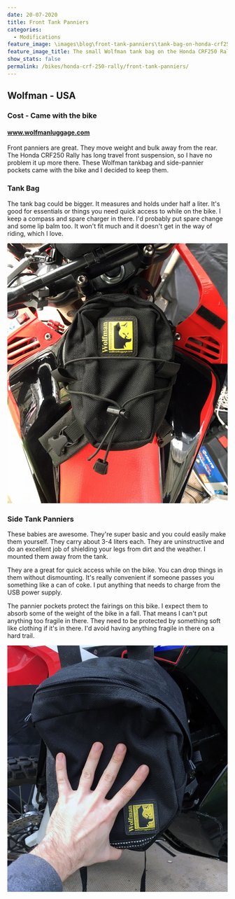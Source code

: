 ```yaml
---
date: 20-07-2020
title: Front Tank Panniers
categories:
  - Modifications
feature_image: \images\blog\front-tank-panniers\tank-bag-on-honda-crf250-rally
feature_image_title: The small Wolfman tank bag on the Honda CRF250 Rally
show_stats: false
permalink: /bikes/honda-crf-250-rally/front-tank-panniers/
---
```

<h2>Wolfman - USA</h2>
<h3>Cost - Came with the bike</h3>
<h4>
  <a href="https://wolfmanluggage.com/">www.wolfmanluggage.com</a>
</h4>
<p>
  Front panniers are great. They move weight and bulk away from the rear. The Honda CRF250 Rally has long travel front suspension, so I have no problem it up more there. These Wolfman tankbag and side-pannier pockets came with the bike and I decided to keep them.
</p>

<h3>Tank Bag</h3>

<p>
  The tank bag could be bigger. It measures and holds under half a liter. It's good for essentials or things you need quick access to while on the bike. I keep a compass and spare charger in there. I'd probably put spare change and some lip balm too. It won't fit much and it doesn't get in the way of riding, which I love.
</p>

<picture>
  <source srcset="\images\blog\front-tank-panniers\small-wolfman-tank-bag-honda-crf250-rally.webp">
  <img src="\images\blog\front-tank-panniers\small-wolfman-tank-bag-honda-crf250-rally.jpg" alt="The small Wolfman tank bag on the Honda CRF250 Rally" />
</picture>

<h3>Side Tank Panniers</h3>

<p>
  These babies are awesome. They're super basic and you could easily make them yourself. They carry about 3-4 liters each. They are uninstructive and do an excellent job of shielding your legs from dirt and the weather. I mounted them away from the tank.
</p>

<p>
   They are a great for quick access while on the bike. You can drop things in them without dismounting. It's really convenient if someone passes you something like a can of coke. I put anything that needs to charge from the USB power supply.
<p>

<p>
  The pannier pockets protect the fairings on this bike. I expect them to absorb some of the weight of the bike in a fall. That means I can't put anything too fragile in there. They need to be protected by something soft like clothing if it's in there. I'd avoid having anything fragile in there on a hard trail.
</p>

<picture>
  <source srcset="\images\blog\front-tank-panniers\wolfman-side-pannier-honda-crf250-rally.webp">
  <img src="\images\blog\front-tank-panniers\wolfman-side-pannier-honda-crf250-rally.jpg" alt="My hand next to the Wolfman tank pannier for size reference" />
</picture>





